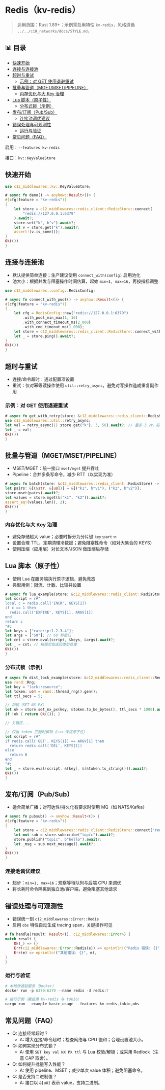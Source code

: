 ﻿# Redis（kv-redis）

> 适用范围：Rust 1.89+；示例需启用特性 `kv-redis`，风格遵循 `../../c10_networks/docs/STYLE.md`。


## 📊 目录

- [快速开始](#快速开始)
- [连接与连接池](#连接与连接池)
- [超时与重试](#超时与重试)
  - [示例：对 GET 使用退避重试](#示例对-get-使用退避重试)
- [批量与管道（MGET/MSET/PIPELINE）](#批量与管道mgetmsetpipeline)
  - [内存优化与大 Key 治理](#内存优化与大-key-治理)
- [Lua 脚本（原子性）](#lua-脚本原子性)
  - [分布式锁（示例）](#分布式锁示例)
- [发布/订阅（Pub/Sub）](#发布订阅pubsub)
  - [连接池调优建议](#连接池调优建议)
- [错误处理与可观测性](#错误处理与可观测性)
  - [运行与验证](#运行与验证)
- [常见问题（FAQ）](#常见问题faq)


启用：`--features kv-redis`

接口：`kv::KeyValueStore`

## 快速开始

```rust
use c12_middlewares::kv::KeyValueStore;

# async fn demo() -> anyhow::Result<()> {
#[cfg(feature = "kv-redis")]
{
    let store = c12_middlewares::redis_client::RedisStore::connect(
        "redis://127.0.0.1:6379"
    ).await?;
    store.set("k", b"v").await?;
    let v = store.get("k").await?;
    assert!(v.is_some());
}
Ok(())
}
```

## 连接与连接池

- 默认提供简单连接；生产建议使用 `connect_with(config)` 启用池化
- 池大小：根据并发与阻塞操作时间估算，起始 `min=1, max=16`，再按指标调整

```rust
use c12_middlewares::config::RedisConfig;

# async fn connect_with_pool() -> anyhow::Result<()> {
#[cfg(feature = "kv-redis")]
{
    let cfg = RedisConfig::new("redis://127.0.0.1:6379")
        .with_pool_min_max(1, 16)
        .with_connect_timeout_ms(2_000)
        .with_cmd_timeout_ms(1_000);
    let store = c12_middlewares::redis_client::RedisStore::connect_with(cfg).await?;
    let _ = store.ping().await?;
}
Ok(())
}
```

## 超时与重试

- 连接/命令超时：通过配置项设置
- 重试：仅对幂等读操作使用 `util::retry_async`，避免对写操作造成重复副作用

### 示例：对 GET 使用退避重试

```rust
# async fn get_with_retry(store: &c12_middlewares::redis_client::RedisStore) -> anyhow::Result<()> {
use c12_middlewares::util::retry_async;
let val = retry_async(|| store.get("k"), 3, 50).await?; // 最多 3 次，初始退避 50ms
let _ = val;
Ok(())
}
```

## 批量与管道（MGET/MSET/PIPELINE）

- MSET/MGET：统一接口 `mset/mget` 提升吞吐
- Pipeline：合并多条写命令，减少 RTT（以实现为准）

```rust
# async fn batch(store: &c12_middlewares::redis_client::RedisStore) -> anyhow::Result<()> {
let pairs: &[(&str, &[u8])] = &[("k1", b"v1"), ("k2", b"v2")];
store.mset(pairs).await?;
let values = store.mget(&["k1", "k2"]).await?;
assert_eq!(values.len(), 2);
Ok(())
}
```

### 内存优化与大 Key 治理

- 避免存储超大 value；必要时拆分为分片键 `key:part:n`
- 设置合理 TTL，定期清理冷数据；避免阻塞性命令（如对大集合的 KEYS）
- 使用压缩（应用层）对长文本/JSON 做压缩后存储

## Lua 脚本（原子性）

- 使用 Lua 在服务端执行原子逻辑，避免竞态
- 典型用例：限流、计数、比较并设置

```rust
# async fn lua_example(store: &c12_middlewares::redis_client::RedisStore) -> anyhow::Result<()> {
let script = r#"
local c = redis.call('INCR', KEYS[1])
if c == 1 then
  redis.call('EXPIRE', KEYS[1], ARGV[1])
end
return c
"#;
let keys = ["rate:ip:1.2.3.4"];
let args = ["60"]; // 60 秒窗口
let cnt = store.eval(script, &keys, &args).await?;
let _ = cnt; // 根据实现返回类型处理
Ok(())
}
```

### 分布式锁（示例）

```rust
# async fn dist_lock_example(store: &c12_middlewares::redis_client::RedisStore) -> anyhow::Result<()> {
use rand::Rng;
let key = "lock:resource";
let token: u64 = rand::thread_rng().gen();
let ttl_secs = 5;

// 加锁（SET NX PX）
let ok = store.set_nx_px(key, &token.to_be_bytes(), ttl_secs * 1000).await?;
if !ok { return Ok(()); }

// 关键区...

// 仅当 token 匹配时解锁（Lua 保证原子性）
let script = r#"
if redis.call('GET', KEYS[1]) == ARGV[1] then
  return redis.call('DEL', KEYS[1])
else
  return 0
end
"#;
let _ = store.eval(script, &[key], &[&token.to_string()]).await?;
Ok(())
}
```

## 发布/订阅（Pub/Sub）

- 适合简单广播；对可达性/持久化有要求时使用 MQ（如 NATS/Kafka）

```rust
# async fn pubsub() -> anyhow::Result<()> {
#[cfg(feature = "kv-redis")]
{
    let store = c12_middlewares::redis_client::RedisStore::connect("redis://127.0.0.1:6379").await?;
    let mut sub = store.subscribe("topic").await?;
    store.publish("topic", b"hello").await?;
    let _msg = sub.next_message().await?;
}
Ok(())
}
```

### 连接池调优建议

- 起步：`min=1, max=16`；观察等待队列与后端 CPU 来调优
- 将长耗时命令隔离到独立池/客户端，避免阻塞其他请求

## 错误处理与可观测性

- 错误统一到 `c12_middlewares::Error::Redis`
- 启用 `obs` 特性自动生成 tracing span，关键操作可见

```rust
# fn handle(result: Result<(), c12_middlewares::Error>) {
match result {
    Ok(_) => {}
    Err(c12_middlewares::Error::Redis(e)) => eprintln!("Redis 错误: {}", e),
    Err(e) => eprintln!("其他错误: {}", e),
}
}
```

### 运行与验证

```powershell
# 本地快速起服务（Docker）
docker run -p 6379:6379 --name redis -d redis:7

# 运行示例（需启用 kv-redis 与 tokio）
cargo run --example basic_usage --features kv-redis,tokio,obs
```

## 常见问题（FAQ）

- Q: 连接经常超时？
  - A: 增大连接/命令超时；检查网络与 CPU 饱和；合理设置池大小。
- Q: 如何实现分布式锁？
  - A: 使用 `SET key val NX PX ttl` 与 Lua 校验/解锁；或采用 Redlock（注意 CAP 取舍）。
- Q: 如何提升批量写入性能？
  - A: 使用 pipeline、MSET；减少单次 value 体积；避免阻塞命令。
- Q: 是否支持二进制值？
  - A: 接口以 `&[u8]` 表示 value，支持二进制。
